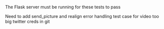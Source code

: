 The Flask server must be running for these tests to pass

Need to add send_picture and realign error handling
test case for video too big
twitter creds in git
